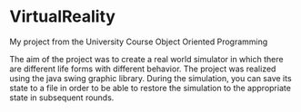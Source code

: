 # VirtualReality
My project from the University Course Object Oriented Programming

The aim of the project was to create a real world simulator
in which there are different life forms with different behavior.
The project was realized using the java swing graphic library.
During the simulation, you can save its state to a file in order 
to be able to restore the simulation to the appropriate state in subsequent rounds.

